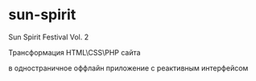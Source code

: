 # sun-spirit
Sun Spirit Festival Vol. 2 

Трансформация HTML\CSS\PHP сайта 

в одностраничное оффлайн приложение с реактивным интерфейсом
